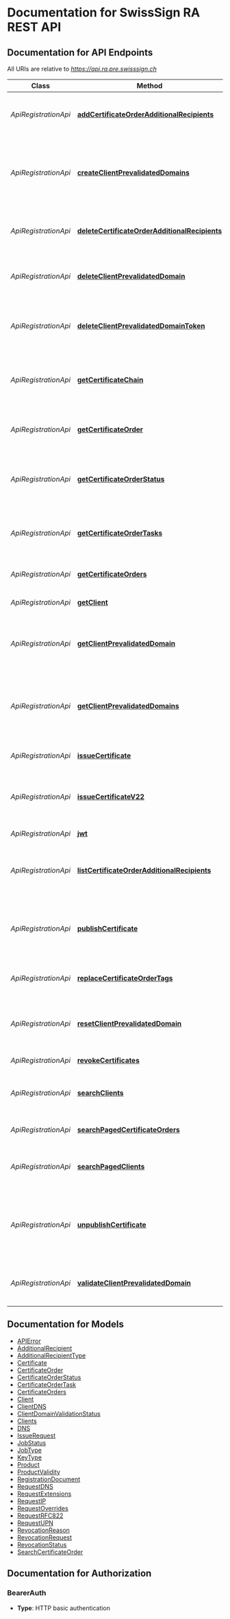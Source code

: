 # Documentation for SwissSign RA REST API

<a name="documentation-for-api-endpoints"></a>
## Documentation for API Endpoints

All URIs are relative to *https://api.ra.pre.swisssign.ch*

| Class | Method | HTTP request | Description |
|------------ | ------------- | ------------- | -------------|
| *ApiRegistrationApi* | [**addCertificateOrderAdditionalRecipients**](Apis/ApiRegistrationApi.md#addcertificateorderadditionalrecipients) | **POST** /v2/order/{orderReference}/add/recipients | Add additional recipients to Certificate Order |
*ApiRegistrationApi* | [**createClientPrevalidatedDomains**](Apis/ApiRegistrationApi.md#createclientprevalidateddomains) | **POST** /v2/client/domain/{clientReference}/register | Register new prevalidated domains for the selected client given its reference Id |
*ApiRegistrationApi* | [**deleteCertificateOrderAdditionalRecipients**](Apis/ApiRegistrationApi.md#deletecertificateorderadditionalrecipients) | **POST** /v2/order/{orderReference}/delete/recipients | Delete additional recipients to Certificate Order |
*ApiRegistrationApi* | [**deleteClientPrevalidatedDomain**](Apis/ApiRegistrationApi.md#deleteclientprevalidateddomain) | **POST** /v2/client/domain/{prevalidatedDomainReference}/delete | Delete prevalidated domain for the selected reference Id |
*ApiRegistrationApi* | [**deleteClientPrevalidatedDomainToken**](Apis/ApiRegistrationApi.md#deleteclientprevalidateddomaintoken) | **POST** /v2/client/domain/{prevalidatedDomainReference}/token/delete | Delete prevalidated domain token for the selected reference Id |
*ApiRegistrationApi* | [**getCertificateChain**](Apis/ApiRegistrationApi.md#getcertificatechain) | **POST** /v2/order/{orderReference}/certificate/chain | Retrieve the certificate chain for the given Order reference |
*ApiRegistrationApi* | [**getCertificateOrder**](Apis/ApiRegistrationApi.md#getcertificateorder) | **POST** /v2/order/{orderReference} | Retrieve a Certificate Order given the Order reference |
*ApiRegistrationApi* | [**getCertificateOrderStatus**](Apis/ApiRegistrationApi.md#getcertificateorderstatus) | **POST** /v2/order/{orderReference}/status | Retrieve a Certificate Order status given the Order reference |
*ApiRegistrationApi* | [**getCertificateOrderTasks**](Apis/ApiRegistrationApi.md#getcertificateordertasks) | **POST** /v2/order/{orderReference}/tasks | Retrieve a Certificate Order Tasks given the Order reference |
*ApiRegistrationApi* | [**getCertificateOrders**](Apis/ApiRegistrationApi.md#getcertificateorders) | **POST** /v2/orders | Search Certificate Orders |
*ApiRegistrationApi* | [**getClient**](Apis/ApiRegistrationApi.md#getclient) | **POST** /v2/client/{clientReference} | Get a client given its reference Id |
*ApiRegistrationApi* | [**getClientPrevalidatedDomain**](Apis/ApiRegistrationApi.md#getclientprevalidateddomain) | **POST** /v2/client/domain/{prevalidatedDomainReference} | Get prevalidated domains for the selected domain reference Id |
*ApiRegistrationApi* | [**getClientPrevalidatedDomains**](Apis/ApiRegistrationApi.md#getclientprevalidateddomains) | **POST** /v2/client/domain/{clientReference}/list | Get the list of prevalidated domains for the selected client given its reference Id |
*ApiRegistrationApi* | [**issueCertificate**](Apis/ApiRegistrationApi.md#issuecertificate) | **POST** /v2/issue/csr/{productReference} | Issue certificate using CSR |
*ApiRegistrationApi* | [**issueCertificateV22**](Apis/ApiRegistrationApi.md#issuecertificatev22) | **POST** /v2/issue | Issue certificate using extended request attributes |
*ApiRegistrationApi* | [**jwt**](Apis/ApiRegistrationApi.md#jwt) | **POST** /v2/jwt/{userName} | Produce a user JWT |
*ApiRegistrationApi* | [**listCertificateOrderAdditionalRecipients**](Apis/ApiRegistrationApi.md#listcertificateorderadditionalrecipients) | **POST** /v2/order/{orderReference}/list/recipients | Obtain a list of additional Certificate Order recipients |
*ApiRegistrationApi* | [**publishCertificate**](Apis/ApiRegistrationApi.md#publishcertificate) | **POST** /v2/order/{orderReference}/publish | Send a certificate publication request for selected Certificate Order |
*ApiRegistrationApi* | [**replaceCertificateOrderTags**](Apis/ApiRegistrationApi.md#replacecertificateordertags) | **POST** /v2/order/{orderReference}/tags | Replace Certificate Order custom tags |
*ApiRegistrationApi* | [**resetClientPrevalidatedDomain**](Apis/ApiRegistrationApi.md#resetclientprevalidateddomain) | **POST** /v2/client/domain/{prevalidatedDomainReference}/token/reset | Reset prevalidated domain token for the selected reference Id |
*ApiRegistrationApi* | [**revokeCertificates**](Apis/ApiRegistrationApi.md#revokecertificates) | **POST** /v2/revoke | Revoke certificates |
*ApiRegistrationApi* | [**searchClients**](Apis/ApiRegistrationApi.md#searchclients) | **POST** /v2/clients | Search Clients available to the RA Operator |
*ApiRegistrationApi* | [**searchPagedCertificateOrders**](Apis/ApiRegistrationApi.md#searchpagedcertificateorders) | **POST** /v2/orders/paged | Search Certificate Orders |
*ApiRegistrationApi* | [**searchPagedClients**](Apis/ApiRegistrationApi.md#searchpagedclients) | **POST** /v2/clients/paged | Search Clients available to the RA Operator |
*ApiRegistrationApi* | [**unpublishCertificate**](Apis/ApiRegistrationApi.md#unpublishcertificate) | **POST** /v2/order/{orderReference}/unpublish | Send a certificate un-publication request for selected Certificate Order |
*ApiRegistrationApi* | [**validateClientPrevalidatedDomain**](Apis/ApiRegistrationApi.md#validateclientprevalidateddomain) | **POST** /v2/client/domain/{prevalidatedDomainReference}/validate | Prevalidate domain for the selected domain reference Id |


<a name="documentation-for-models"></a>
## Documentation for Models

 - [APIError](./Models/APIError.md)
 - [AdditionalRecipient](./Models/AdditionalRecipient.md)
 - [AdditionalRecipientType](./Models/AdditionalRecipientType.md)
 - [Certificate](./Models/Certificate.md)
 - [CertificateOrder](./Models/CertificateOrder.md)
 - [CertificateOrderStatus](./Models/CertificateOrderStatus.md)
 - [CertificateOrderTask](./Models/CertificateOrderTask.md)
 - [CertificateOrders](./Models/CertificateOrders.md)
 - [Client](./Models/Client.md)
 - [ClientDNS](./Models/ClientDNS.md)
 - [ClientDomainValidationStatus](./Models/ClientDomainValidationStatus.md)
 - [Clients](./Models/Clients.md)
 - [DNS](./Models/DNS.md)
 - [IssueRequest](./Models/IssueRequest.md)
 - [JobStatus](./Models/JobStatus.md)
 - [JobType](./Models/JobType.md)
 - [KeyType](./Models/KeyType.md)
 - [Product](./Models/Product.md)
 - [ProductValidity](./Models/ProductValidity.md)
 - [RegistrationDocument](./Models/RegistrationDocument.md)
 - [RequestDNS](./Models/RequestDNS.md)
 - [RequestExtensions](./Models/RequestExtensions.md)
 - [RequestIP](./Models/RequestIP.md)
 - [RequestOverrides](./Models/RequestOverrides.md)
 - [RequestRFC822](./Models/RequestRFC822.md)
 - [RequestUPN](./Models/RequestUPN.md)
 - [RevocationReason](./Models/RevocationReason.md)
 - [RevocationRequest](./Models/RevocationRequest.md)
 - [RevocationStatus](./Models/RevocationStatus.md)
 - [SearchCertificateOrder](./Models/SearchCertificateOrder.md)


<a name="documentation-for-authorization"></a>
## Documentation for Authorization

<a name="BearerAuth"></a>
### BearerAuth

- **Type**: HTTP basic authentication

